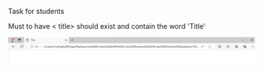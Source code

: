 Task for students

Must to have
< title> should exist and contain the word 'Title'

<img src="image.png" >